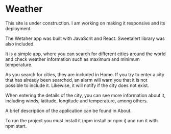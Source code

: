 # Weather

This site is under construction. I am working on making it responsive and its deployment.

The Wetaher app was built with JavaScrit and React. Sweetalert library was also included.

It is a simple app, where you can search for different cities around the world and check weather information such as maximum and minimum temperature.

As you search for cities, they are included in Home. If you try to enter a city that has already been searched, an alarm will warn you that it is not possible to include it. Likewise, it will notify if the city does not exist.

When entering the details of the city, you can see more information about it, including winds, latitude, longitude and temperature, among others.

A brief description of the application can be found in About.

To run the project you must install it (npm install or npm i) and run it with npm start.